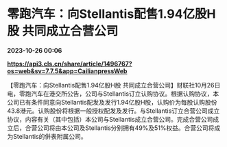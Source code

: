 # 零跑汽车：向Stellantis配售1.94亿股H股 共同成立合营公司

**2023-10-26 00:06**

**https://api3.cls.cn/share/article/1496767?os=web&sv=7.7.5&app=CailianpressWeb**

【零跑汽车：向Stellantis配售1.94亿股H股 共同成立合营公司】财联社10月26日电，零跑汽车在港交所公告，公司与Stellantis订立认购协议。根据认购协议，本公司已有条件同意向Stellantis配发及发行1.94亿股H股，认购价为每股认购股份43.8港元。认购股份将根据一般授权配发及发行。与Stellantis订立合营公司成立协议，内容有关（其中包括）本公司与Stellantis成立合营公司。完成合营公司成立后，合营公司将由本公司及Stellantis分别拥有49%及51%权益。合营公司将成为Stellantis的併表附属公司。